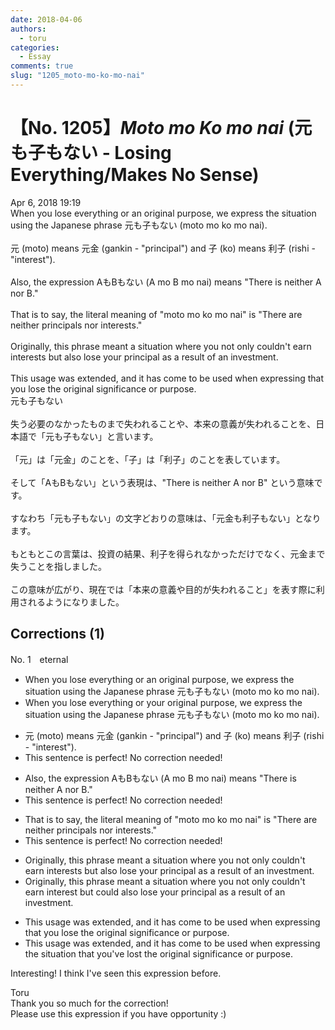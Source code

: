 ```yaml
---
date: 2018-04-06
authors:
  - toru
categories:
  - Essay
comments: true
slug: "1205_moto-mo-ko-mo-nai"
---
```


# 【No. 1205】<strong><em>Moto mo Ko mo nai</strong></em> (元も子もない - Losing Everything/Makes No Sense)
<div class="date">Apr 6, 2018 19:19</div>
<div id="post"><div id="body_show_ori">
When you lose everything or an original purpose, we express the situation using the Japanese phrase 元も子もない (moto mo ko mo nai).<br/><br/>元 (moto) means 元金 (gankin - "principal") and 子 (ko) means 利子 (rishi - "interest").<br/><br/>Also, the expression AもBもない (A mo B mo nai) means "There is neither A nor B."<br/><br/>That is to say, the literal meaning of "moto mo ko mo nai" is "There are neither principals nor interests."<br/><br/>Originally, this phrase meant a situation where you not only couldn't earn interests but also lose your principal as a result of an investment.<br/><br/>This usage was extended, and it has come to be used when expressing that you lose the original significance or purpose.
</div></div>

<!-- more -->

<div id="post_ja"><div id="body_show_mo">
元も子もない<br/><br/>失う必要のなかったものまで失われることや、本来の意義が失われることを、日本語で「元も子もない」と言います。<br/><br/>「元」は「元金」のことを、「子」は「利子」のことを表しています。<br/><br/>そして「AもBもない」という表現は、"There is neither A nor B" という意味です。<br/><br/>すなわち「元も子もない」の文字どおりの意味は、「元金も利子もない」となります。<br/><br/>もともとこの言葉は、投資の結果、利子を得られなかっただけでなく、元金まで失うことを指しました。<br/><br/>この意味が広がり、現在では「本来の意義や目的が失われること」を表す際に利用されるようになりました。
</div></div>

## Corrections (1)
<div id="block"><div class="first_name"> No. 1　<span class="just_name">eternal</span></div><div id="block2">
<ul class="correction_field">
<li class="incorrect">When you lose everything or an original purpose, we express the situation using the Japanese phrase 元も子もない (moto mo ko mo nai).</li>
<li class="corrected correct">
When you lose everything or <span class="f_red">your </span>original purpose, we express the situation using the Japanese phrase 元も子もない (moto mo ko mo nai).
</li>
</ul>
<ul class="correction_field">
<li class="incorrect">元 (moto) means 元金 (gankin - "principal") and 子 (ko) means 利子 (rishi - "interest").</li>
<li class="corrected perfect">This sentence is perfect! No correction needed!</li>
</ul>
<ul class="correction_field">
<li class="incorrect">Also, the expression AもBもない (A mo B mo nai) means "There is neither A nor B."</li>
<li class="corrected perfect">This sentence is perfect! No correction needed!</li>
</ul>
<ul class="correction_field">
<li class="incorrect">That is to say, the literal meaning of "moto mo ko mo nai" is "There are neither principals nor interests."</li>
<li class="corrected perfect">This sentence is perfect! No correction needed!</li>
</ul>
<ul class="correction_field">
<li class="incorrect">Originally, this phrase meant a situation where you not only couldn't earn interests but also lose your principal as a result of an investment.</li>
<li class="corrected correct">
Originally, this phrase meant a situation where you not only couldn't earn <span class="f_red">interest</span> but <span class="f_blue">could </span>also lose your principal as a result of an investment.
</li>
</ul>
<ul class="correction_field">
<li class="incorrect">This usage was extended, and it has come to be used when expressing that you lose the original significance or purpose.</li>
<li class="corrected correct">
This usage was extended, and it has come to be used when expressing <span class="f_blue">the situation</span> that <span class="f_red">you've lost</span> the original significance or purpose.
</li>
</ul>
<p class="comment_small">
 Interesting! I think I've seen this expression before.
</p>

</div><div class="name"><span class="just_name">Toru</span><br>
Thank you so much for the correction!<br/>Please use this expression if you have opportunity :)
</div>
</div>
